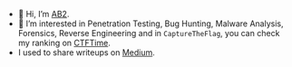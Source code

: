 - 👋 Hi, I’m [AB2](https://twitter.com/ab2pentest).
- 👀 I’m interested in Penetration Testing, Bug Hunting, Malware Analysis, Forensics, Reverse Engineering and in `CaptureTheFlag`, you can check my ranking on [CTFTime](https://ctftime.org/user/110409).
- I used to share writeups on [Medium](https://medium.com/@ab2pentest).
